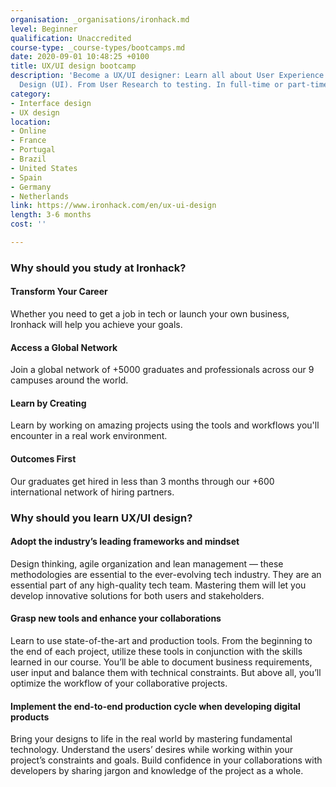 ```yaml
---
organisation: _organisations/ironhack.md
level: Beginner
qualification: Unaccredited
course-type: _course-types/bootcamps.md
date: 2020-09-01 10:48:25 +0100
title: UX/UI design bootcamp
description: 'Become a UX/UI designer: Learn all about User Experience (UX) and Interface
  Design (UI). From User Research to testing. In full-time or part-time format.'
category:
- Interface design
- UX design
location:
- Online
- France
- Portugal
- Brazil
- United States
- Spain
- Germany
- Netherlands
link: https://www.ironhack.com/en/ux-ui-design
length: 3-6 months
cost: ''

---
```

### Why should you study at Ironhack?

#### Transform Your Career

Whether you need to get a job in tech or launch your own business, Ironhack will help you achieve your goals.

#### Access a Global Network

Join a global network of +5000 graduates and professionals across our 9 campuses around the world.

#### Learn by Creating

Learn by working on amazing projects using the tools and workflows you'll encounter in a real work environment.

#### Outcomes First

Our graduates get hired in less than 3 months through our +600 international network of hiring partners.

### Why should you learn UX/UI design?

#### Adopt the industry’s leading frameworks and mindset

Design thinking, agile organization and lean management — these methodologies are essential to the ever-evolving tech industry. They are an essential part of any high-quality tech team. Mastering them will let you develop innovative solutions for both users and stakeholders.

#### Grasp new tools and enhance your collaborations

Learn to use state-of-the-art and production tools. From the beginning to the end of each project, utilize these tools in conjunction with the skills learned in our course. You’ll be able to document business requirements, user input and balance them with technical constraints. But above all, you’ll optimize the workflow of your collaborative projects.

#### Implement the end-to-end production cycle when developing digital products

Bring your designs to life in the real world by mastering fundamental technology. Understand the users’ desires while working within your project’s constraints and goals. Build confidence in your collaborations with developers by sharing jargon and knowledge of the project as a whole.